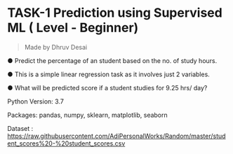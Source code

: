 # TASK-1 Prediction using Supervised ML ( Level - Beginner)


> Made by Dhruv Desai

● Predict the percentage of an student based on the no. of study hours.

● This is a simple linear regression task as it involves just 2 variables.

● What will be predicted score if a student studies for 9.25 hrs/ day?

Python Version: 3.7

Packages: pandas, numpy, sklearn, matplotlib, seaborn


Dataset : https://raw.githubusercontent.com/AdiPersonalWorks/Random/master/student_scores%20-%20student_scores.csv
